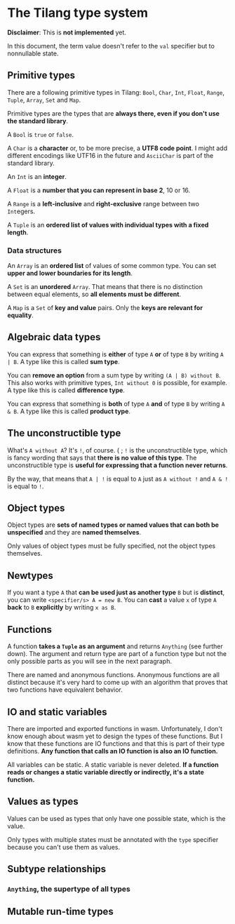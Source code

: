 # The Tilang type system

**Disclaimer**: This is **not implemented** yet.

In this document, the term value doesn't refer to the `val` specifier but to nonnullable state.

## Primitive types

There are a following primitive types in Tilang: `Bool`, `Char`, `Int`, `Float`, `Range`, `Tuple`, `Array`, `Set` and `Map`.

Primitive types are the types that are **always there, even if you don't use the standard library**.

A `Bool` is `true` or `false`.

A `Char` is a **character** or, to be more precise, a **UTF8 code point**.
I might add different encodings like UTF16 in the future and `AsciiChar` is part of the standard library.

An `Int` is an **integer**.

A `Float` is a **number that you can represent in base 2**, 10 or 16.

A `Range` is a **left-inclusive** and **right-exclusive** range between two `Int`egers.

A `Tuple` is an **ordered list of values with individual types with a fixed length**.

### Data structures

An `Array` is an **ordered list** of values of some common type. You can set **upper and lower boundaries for its length**.

A `Set` is an **unordered** `Array`. That means that there is no distinction between equal elements, so **all elements must be different**.

A `Map` is a `Set` of **key and value** pairs. Only the **keys are relevant for equality**.

## Algebraic data types

You can express that something is **either** of type `A` **or** of type `B` by writing `A | B`. A type like this is called **sum type**.

You can **remove an option** from a sum type by writing `(A | B) without B`. This also works with primitive types, `Int without 0` is possible, for example. A type like this is called **difference type**.

You can express that something is **both** of type `A` **and** of type `B` by writing `A & B`. A type like this is called **product type**.

## The unconstructible type

What's `A without A`? It's `!`, of course. ( ; `!` is the unconstructible type, which is fancy wording that says that **there is no value of this type**. The unconstructible type is **useful for expressing that a function never returns**.

By the way, that means that `A | !` is equal to `A` just as `A without !` and `A & !` is equal to `!`.

## Object types

Object types are **sets of named types or named values that can both be unspecified** and they are **named themselves**.

Only values of object types must be fully specified, not the object types themselves.

## Newtypes

If you want a type `A` that **can be used just as another type** `B` but is **distinct**, you can write `<specifier/s> A = new B`.
You can **cast** a value `x` of type `A` **back** to `B` **explicitly** by writing `x as B`.

## Functions

A function **takes a `Tuple` as an argument** and returns `Anything` (see further down). The argument and return type are part of a function type but not the only possible parts as you will see in the next paragraph.

There are named and anonymous functions. Anonymous functions are all distinct because it's very hard to come up with an algorithm that proves that two functions have equivalent behavior.

## IO and static variables

There are imported and exported functions in wasm. Unfortunately, I don't know enough about wasm yet to design the types of these functions. But I know that these functions are IO functions and that this is part of their type definitions. **Any function that calls an IO function is also an IO function.**

All variables can be static. A static variable is never deleted. **If a function reads or changes a static variable directly or indirectly, it's a state function.**

## Values as types

Values can be used as types that only have one possible state, which is the value.

Only types with multiple states must be annotated with the `type` specifier because you can't use them as values.

## Subtype relationships

### `Anything`, the supertype of all types

## Mutable run-time types
